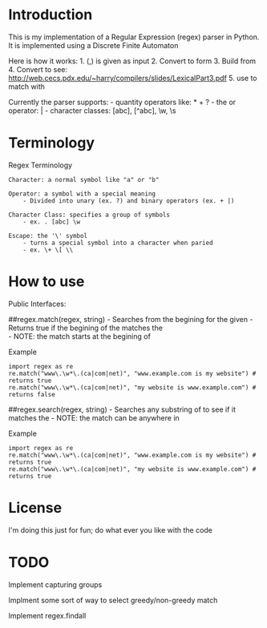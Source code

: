 Introduction
============
This is my implementation of a Regular Expression (regex) parser in Python. It
is implemented using a Discrete Finite Automaton

Here is how it works:
    1. (<regex>,<string>) is given as input
    2. Convert <regex> to <postfix> form
    3. Build <NFA> from <postfix>
    4. Convert <NFA> to <DFA>
           see: http://web.cecs.pdx.edu/~harry/compilers/slides/LexicalPart3.pdf
    5. use <DFA> to match <regex> with <string>

Currently the parser supports:
    - quantity operators like: * + ?
    - the or operator: |
    - character classes: [abc], [^abc], \w, \s

Terminology
===========
Regex Terminology

    Character: a normal symbol like "a" or "b"

    Operator: a symbol with a special meaning
        - Divided into unary (ex. ?) and binary operators (ex. + |)

    Character Class: specifies a group of symbols
        - ex. . [abc] \w

    Escape: the '\' symbol
        - turns a special symbol into a character when paried
        - ex. \+ \[ \\

How to use
==========
Public Interfaces:

##regex.match(regex, string)
    - Searches <string> from the begining for the given <regex>
    - Returns true if the begining of the <string> matches the <regex>  
    - NOTE: the match starts at the begining of <string>

Example

    import regex as re
    re.match("www\.\w*\.(ca|com|net)", "www.example.com is my website") # returns true
    re.match("www\.\w*\.(ca|com|net)", "my website is www.example.com") # returns false

##regex.search(regex, string)
    - Searches any substring of <string> to see if it matches the <regex>
    - NOTE: the match can be anywhere in <string>

Example

    import regex as re
    re.match("www\.\w*\.(ca|com|net)", "www.example.com is my website") # returns true
    re.match("www\.\w*\.(ca|com|net)", "my website is www.example.com") # returns true

License
=======
I'm doing this just for fun; do what ever you like with the code

TODO
====
Implement capturing groups

Implment some sort of way to select greedy/non-greedy match

Implement regex.findall
